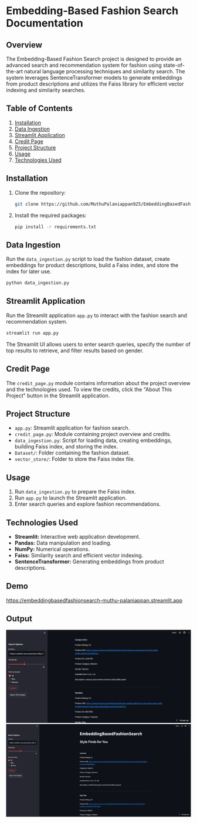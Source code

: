 # Embedding-Based Fashion Search Documentation

## Overview
The Embedding-Based Fashion Search project is designed to provide an advanced search and recommendation system for fashion using state-of-the-art natural language processing techniques and similarity search. The system leverages SentenceTransformer models to generate embeddings from product descriptions and utilizes the Faiss library for efficient vector indexing and similarity searches.

## Table of Contents
1. [Installation](#installation)
2. [Data Ingestion](#data-ingestion)
3. [Streamlit Application](#streamlit-application)
4. [Credit Page](#credit-page)
5. [Project Structure](#project-structure)
6. [Usage](#usage)
7. [Technologies Used](#technologies-used)


## Installation
1. Clone the repository:

    ```bash
    git clone https://github.com/MuthuPalaniappan925/EmbeddingBasedFashionSearch.git
    ```

2. Install the required packages:

    ```bash
    pip install -r requirements.txt
    ```

## Data Ingestion
Run the `data_ingestion.py` script to load the fashion dataset, create embeddings for product descriptions, build a Faiss index, and store the index for later use.

```bash
python data_ingestion.py
```

## Streamlit Application
Run the Streamlit application `app.py` to interact with the fashion search and recommendation system.

```bash
streamlit run app.py
```

The Streamlit UI allows users to enter search queries, specify the number of top results to retrieve, and filter results based on gender.

## Credit Page
The `credit_page.py` module contains information about the project overview and the technologies used. To view the credits, click the "About This Project" button in the Streamlit application.

## Project Structure
- `app.py`: Streamlit application for fashion search.
- `credit_page.py`: Module containing project overview and credits.
- `data_ingestion.py`: Script for loading data, creating embeddings, building Faiss index, and storing the index.
- `Dataset/`: Folder containing the fashion dataset.
- `vector_store/`: Folder to store the Faiss index file.

## Usage
1. Run `data_ingestion.py` to prepare the Faiss index.
2. Run `app.py` to launch the Streamlit application.
3. Enter search queries and explore fashion recommendations.

## Technologies Used
- **Streamlit:** Interactive web application development.
- **Pandas:** Data manipulation and loading.
- **NumPy:** Numerical operations.
- **Faiss:** Similarity search and efficient vector indexing.
- **SentenceTransformer:** Generating embeddings from product descriptions.

## Demo

https://embeddingbasedfashionsearch-muthu-palaniappan.streamlit.app

## Output
![UI](https://github.com/MuthuPalaniappan925/EmbeddingBasedFashionSearch/blob/master/Output/Output-1.png)
![Product](https://github.com/MuthuPalaniappan925/EmbeddingBasedFashionSearch/blob/master/Output/Output-2.png)

